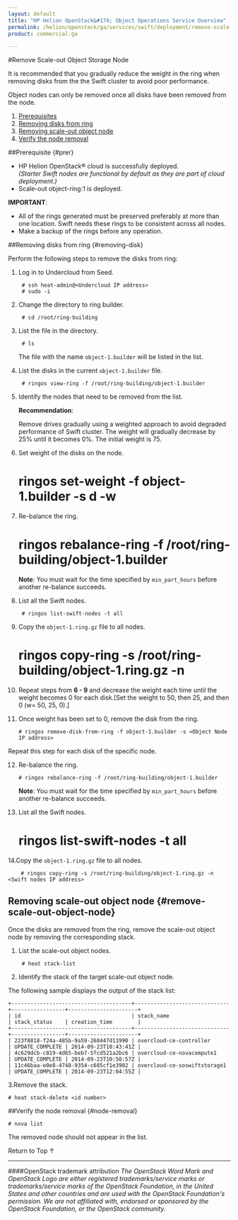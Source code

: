 ```yaml
---
layout: default
title: "HP Helion OpenStack&#174; Object Operations Service Overview"
permalink: /helion/openstack/ga/services/swift/deployment/remove-scale-out-object-node/
product: commercial.ga

---
```

<!--UNDER REVISION-->

<script>

function PageRefresh {
onLoad="window.refresh"
}

PageRefresh();

</script>

<!--
<p style="font-size: small;"> <a href=" /helion/openstack/ga/services/object/overview/scale-out-swift/">&#9664; PREV</a> | <a href="/helion/openstack/services/overview/">&#9650; UP</a> | <a href="/helion/openstack/services/overview/"> NEXT &#9654</a> </p>-->

#Remove Scale-out Object Storage Node

It is recommended that you gradually reduce the weight in the ring when removing disks from the the Swift cluster to avoid poor performance. 

Object nodes can only be removed once all disks have been removed from the node.

1. [Prerequisites](#prer)
2. [Removing disks from ring](removing-disk)
3. [Removing scale-out object node](#remove-scale-out-object-node)
4. [Verify the node removal](#node-removal)

##Prerequisite {#prer}
* HP Helion OpenStack&#174; cloud is successfully deployed.<br>*(Starter Swift nodes are functional by default as they are part of cloud deployment.)* 
* Scale-out object-ring:1 is deployed.

**IMPORTANT**:  

*  All of the rings generated must be preserved preferably at more than one location. Swift needs these rings to be consistent across all nodes.
* Make a backup of the rings before any operation.


##Removing disks from ring {#removing-disk}

Perform the following steps to remove the disks from ring:

1. Log in to Undercloud from Seed. 

		# ssh heat-admin@<Undercloud IP address> 
		# sudo -i

2. Change the directory to ring builder.

		# cd /root/ring-building

3. List the file in the directory.

		# ls
	The file with the name `object-1.builder` will be listed in the list.

4. List the disks in the current `object-1.builder` file.

		# ringos view-ring -f /root/ring-building/object-1.builder 

5. Identify the nodes that need to be removed from the list.

	**Recommendation**:

	Remove drives gradually using a weighted approach to avoid degraded performance of Swift cluster. The weight will gradually decrease by 25% until it becomes 0%. The initial weight is 75.

6. Set weight of the disks on the node. 

	# ringos set-weight -f object-1.builder -s d<device> -w <weight>


7. Re-balance the ring.

	# ringos rebalance-ring -f /root/ring-building/object-1.builder

	**Note**: You must wait for the time specified by `min_part_hours` before another re-balance succeeds.

8. List all the Swift nodes.

		# ringos list-swift-nodes -t all
		
		
9. Copy the `object-1.ring.gz` file to all nodes.

	# ringos copy-ring -s /root/ring-building/object-1.ring.gz -n <Swift nodes IP address>

10. Repeat steps from **6 - 9** and decrease the weight each time until the weight becomes 0 for each disk.[Set the weight to 50, then 25, and then 0 (w= 50, 25, 0).]

11. Once weight has been set to 0, remove the disk from the ring.

    	# ringos remove-disk-from-ring -f object-1.builder -s <Object Node IP address>

Repeat this step for each disk of the specific node.

12. Re-balance the ring.

    	# ringos rebalance-ring -f /root/ring-building/object-1.builder

	**Note**: You must wait for the time specified by `min_part_hours` before another re-balance succeeds.

13. List all the Swift nodes.

	# ringos list-swift-nodes -t all
		
		
14.Copy the `object-1.ring.gz` file to all nodes.

    	# ringos copy-ring -s /root/ring-building/object-1.ring.gz -n <Swift nodes IP address>

## Removing scale-out object node {#remove-scale-out-object-node}

Once the disks are removed from the ring, remove the scale-out object node by removing the corresponding stack.

1. List the scale-out object nodes.

		# heat stack-list

2. Identify the stack of the target scale-out object node.

The following sample displays the output of the stack list:

	+--------------------------------------+------------------------------+-----------------+----------------------+
	| id                                   | stack_name                   | stack_status    | creation_time        |
	+--------------------------------------+------------------------------+-----------------+----------------------+
	| 223f8818-f24a-485b-9a59-268447d11990 | overcloud-ce-controller      | UPDATE_COMPLETE | 2014-09-23T10:43:41Z |
	| 4c629dcb-c819-4d65-beb7-5fcd521a2bc6 | overcloud-ce-novacompute1    | UPDATE_COMPLETE | 2014-09-23T10:58:57Z |
	| 11c46baa-e0e8-4748-9354-c685cf1e3902 | overcloud-ce-soswiftstorage1 | UPDATE_COMPLETE | 2014-09-23T12:04:55Z | 

3.Remove the stack. 

	# heat stack-delete <id number>

##Verify the node removal {#node-removal}

	# nova list

The removed node should not appear in the list.



<a href="#top" style="padding:14px 0px 14px 0px; text-decoration: none;"> Return to Top &#8593; </a>

----
####OpenStack trademark attribution
*The OpenStack Word Mark and OpenStack Logo are either registered trademarks/service marks or trademarks/service marks of the OpenStack Foundation, in the United States and other countries and are used with the OpenStack Foundation's permission. We are not affiliated with, endorsed or sponsored by the OpenStack Foundation, or the OpenStack community.*
